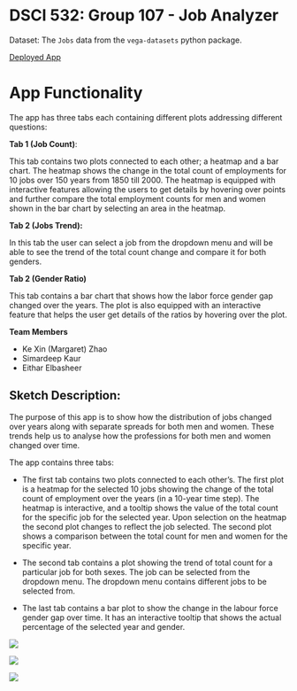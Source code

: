 # DSCI 532: Group 107 - Job Analyzer

Dataset: The `Jobs` data from the `vega-datasets` python package.

[Deployed App](https://group107-job-milestone2.herokuapp.com/)


# App Functionality

The app has three tabs each containing different plots addressing different questions:

**Tab 1 (Job Count)**:

This tab contains two plots connected to each other; a heatmap and a bar chart. The heatmap shows the change in the total count of employments for 10 jobs over 150 years from 1850 till 2000. The heatmap is equipped with interactive features allowing the users to get details by hovering over points and further compare the total employment counts for men and women shown in the bar chart by selecting an area in the heatmap. 

**Tab 2 (Jobs Trend):**

In this tab the user can select a job from the dropdown menu and will be able to see the trend of the total count change and compare it for both genders.

**Tab 2 (Gender Ratio)**

This tab contains a bar chart that shows how the labor force gender gap changed over the years. The plot is also equipped with an interactive feature that helps the user get details of the ratios by hovering over the plot. 


**Team Members**

- Ke Xin (Margaret) Zhao
- Simardeep Kaur
- Eithar Elbasheer

## Sketch Description:

The purpose of this app is to show how the distribution of jobs changed over years along with separate spreads for both men and women. These trends help us to analyse how the professions for both men and women changed over time. 

The app contains three tabs: 
- The first tab contains two plots connected to each other’s. The first plot is a heatmap for the selected 10 jobs showing the change of the total count of employment over the years (in a 10-year time step). The heatmap is interactive, and a tooltip shows the value of the total count for the specific job for the selected year. Upon selection on the heatmap the second plot changes to reflect the job selected. The second plot shows a comparison between the total count for men and women for the specific year. 

- The second tab contains a plot showing the trend of total count for a particular job for both sexes. The job can be selected from the dropdown menu. The dropdown menu contains different jobs to be selected from.

- The last tab contains a bar plot to show the change in the labour force gender gap over time. It has an interactive tooltip that shows the actual percentage of the selected year and gender.





![](Data/1.png)

![](Data/2.png)

![](Data/3.png)
